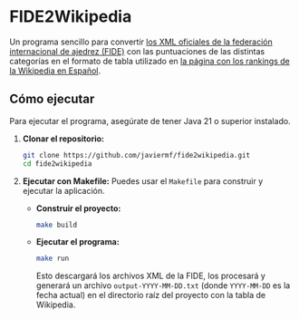 # FIDE2Wikipedia

Un programa sencillo para convertir [los XML oficiales de la federación internacional de ajedrez (FIDE)](https://ratings.fide.com/download_lists.phtml) con las puntuaciones
de las distintas categorías en el formato de tabla utilizado en
[la página con los rankings de la Wikipedia en Español](https://es.wikipedia.org/wiki/Ranking_FIDE).

## Cómo ejecutar

Para ejecutar el programa, asegúrate de tener Java 21 o superior instalado.

1.  **Clonar el repositorio:**
    ```bash
    git clone https://github.com/javiermf/fide2wikipedia.git
    cd fide2wikipedia
    ```

2.  **Ejecutar con Makefile:**
    Puedes usar el `Makefile` para construir y ejecutar la aplicación.

    *   **Construir el proyecto:**
        ```bash
        make build
        ```
    *   **Ejecutar el programa:**
        ```bash
        make run
        ```
        Esto descargará los archivos XML de la FIDE, los procesará y generará un archivo `output-YYYY-MM-DD.txt` (donde `YYYY-MM-DD` es la fecha actual) en el directorio raíz del proyecto con la tabla de Wikipedia.